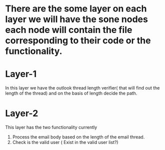 # There are the some layer on each layer we will have the sone nodes each node will contain the file corresponding to their code or the functionality.

# Layer-1
In this layer we have the outlook thread length verifier( that will find out the length of the thread) and on the basis of length decide the path.

# Layer-2
This layer has the two functionality currently
1. Process the email body based on the length of the email thread.
2. Check is the valid user ( Exist in the valid user list?)

